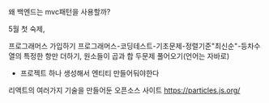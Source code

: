 
왜 백엔드는 mvc패턴을 사용할까?


5월 첫 숙제,

프로그래머스 가입하기
프로그래머스-코딩테스트-기초문제-정렬기준"최신순"-등차수열의 특정한 항만 더하기, 원소들이 곱과 합 두문제 풀어오기(언어는 자바로) 


- 프로젝트 하나 생성해서 엔티티 만들어둬야한다


리액트의 여러가지 기술을 만들어둔 오픈소스 사이트
https://particles.js.org/
